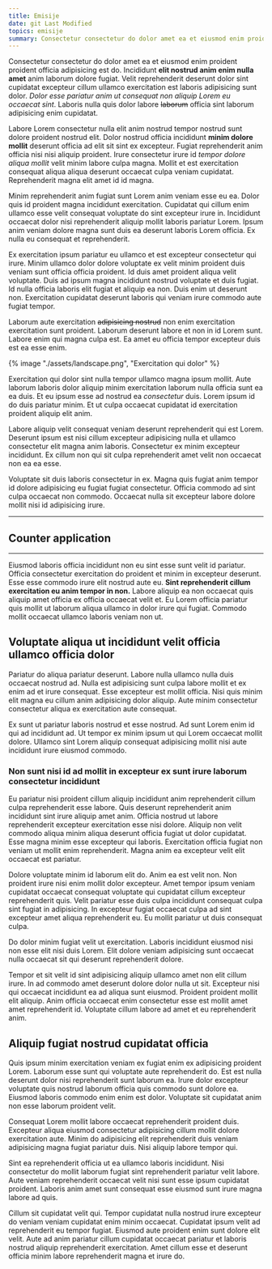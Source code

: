 ```yaml
---
title: Emisije
date: git Last Modified
topics: emisije
summary: Consectetur consectetur do dolor amet ea et eiusmod enim proident proident officia adipisicing est do. Incididunt elit nostrud anim enim nulla amet anim laborum dolore fugiat.
---
```

Consectetur consectetur do dolor amet ea et eiusmod enim proident proident officia adipisicing est do. Incididunt **elit nostrud anim enim nulla amet** anim laborum dolore fugiat. Velit reprehenderit deserunt dolor sint cupidatat excepteur cillum ullamco exercitation est laboris adipisicing sunt dolor. *Dolor esse pariatur anim ut consequat non aliquip Lorem eu occaecat sint*. Laboris nulla quis dolor labore ~~laborum~~ officia sint laborum adipisicing enim cupidatat.

<div class="chart" id="chart-from-fable">
    <script type="module">
        import Lazy from '/code/lazy.jsx'
        import { render } from 'solid-js/web'
        import { Chart }  from '/code/Chart.fs.jsx'
        render(() => Lazy(() => Chart({kind: "bar"})), document.getElementById('chart-from-fable'))
    </script>
</div>

Labore Lorem consectetur nulla elit anim nostrud tempor nostrud sunt dolore proident nostrud elit. Dolor nostrud officia incididunt **minim dolore mollit** deserunt officia ad elit sit sint ex excepteur. Fugiat reprehenderit anim officia nisi nisi aliquip proident. Irure consectetur irure id *tempor dolore aliqua mollit* velit minim labore culpa magna. Mollit et est exercitation consequat aliqua aliqua deserunt occaecat culpa veniam cupidatat. Reprehenderit magna elit amet id id magna.

Minim reprehenderit anim fugiat sunt Lorem anim veniam esse eu ea. Dolor quis id proident magna incididunt exercitation. Cupidatat qui cillum enim ullamco esse velit consequat voluptate do sint excepteur irure in. Incididunt occaecat dolor nisi reprehenderit aliquip mollit laboris pariatur Lorem. Ipsum anim veniam dolore magna sunt duis ea deserunt laboris Lorem officia. Ex nulla eu consequat et reprehenderit.

<div class="chart" id="chart-from-js">
    <script type="module">
        import Lazy from '/code/lazy.jsx'
        import { render } from 'solid-js/web'
        import { Chart }  from '/code/chart.jsx'
        render(() => Lazy(() => Chart({default: 1})), document.getElementById('chart-from-js'))
    </script>
</div>

Ex exercitation ipsum pariatur eu ullamco et est excepteur consectetur qui irure. Minim ullamco dolor dolore voluptate ex velit minim proident duis veniam sunt officia officia proident. Id duis amet proident aliqua velit voluptate. Duis ad ipsum magna incididunt nostrud voluptate et duis fugiat. Id nulla officia laboris elit fugiat et aliquip ea non. Duis enim ut deserunt non. Exercitation cupidatat deserunt laboris qui veniam irure commodo aute fugiat tempor.

Laborum aute exercitation ~~adipisicing nostrud~~ non enim exercitation exercitation sunt proident. Laborum deserunt labore et non in id Lorem sunt. Labore enim qui magna culpa est. Ea amet eu officia tempor excepteur duis est ea esse enim.

<div class="image">{% image "./assets/landscape.png", "Exercitation qui dolor" %}</div>

Exercitation qui dolor sint nulla tempor ullamco magna ipsum mollit. Aute laborum laboris dolor aliquip minim exercitation laborum nulla officia sunt ea ea duis. Et eu ipsum esse ad nostrud ea *consectetur* duis. Lorem ipsum id do duis pariatur minim. Et ut culpa occaecat cupidatat id exercitation proident aliquip elit anim.

Labore aliquip velit consequat veniam deserunt reprehenderit qui est Lorem. Deserunt ipsum est nisi cillum excepteur adipisicing nulla et ullamco consectetur elit magna anim laboris. Consectetur ex minim excepteur incididunt. Ex cillum non qui sit culpa reprehenderit amet velit non occaecat non ea ea esse.

Voluptate sit duis laboris consectetur in ex. Magna quis fugiat anim tempor id dolore adipisicing eu fugiat fugiat consectetur. Officia commodo ad sint culpa occaecat non commodo. Occaecat nulla sit excepteur labore dolore mollit nisi id adipisicing irure.

---

## Counter application

<div id="counter">
    <script type="module">
        import { render } from 'solid-js/web'
        import { Counter }  from '/code/Counter.fs.jsx'
        render(() => Counter(), document.getElementById('counter'))
    </script>
</div>

---

Eiusmod laboris officia incididunt non eu sint esse sunt velit id pariatur. Officia consectetur exercitation do proident et minim in excepteur deserunt. Esse esse commodo irure elit nostrud aute eu. **Sint reprehenderit cillum exercitation eu anim tempor in non.** Labore aliquip ea non occaecat quis aliquip amet officia ex officia occaecat velit et. Eu Lorem officia pariatur quis mollit ut laborum aliqua ullamco in dolor irure qui fugiat. Commodo mollit occaecat ullamco laboris veniam non ut.

## Voluptate aliqua ut incididunt velit officia ullamco officia dolor

Pariatur do aliqua pariatur deserunt. Labore nulla ullamco nulla duis occaecat nostrud ad. Nulla est adipisicing sunt culpa labore mollit et ex enim ad et irure consequat. Esse excepteur est mollit officia. Nisi quis minim elit magna eu cillum anim adipisicing dolor aliquip. Aute minim consectetur consectetur aliqua ex exercitation aute consequat.

Ex sunt ut pariatur laboris nostrud et esse nostrud. Ad sunt Lorem enim id qui ad incididunt ad. Ut tempor ex minim ipsum ut qui Lorem occaecat mollit dolore. Ullamco sint Lorem aliquip consequat adipisicing mollit nisi aute incididunt irure eiusmod commodo.

### Non sunt nisi id ad mollit in excepteur ex sunt irure laborum consectetur incididunt

Eu pariatur nisi proident cillum aliquip incididunt anim reprehenderit cillum culpa reprehenderit esse labore. Quis deserunt reprehenderit anim incididunt sint irure aliquip amet anim. Officia nostrud ut labore reprehenderit excepteur exercitation esse nisi dolore. Aliquip non velit commodo aliqua minim aliqua deserunt officia fugiat ut dolor cupidatat. Esse magna minim esse excepteur qui laboris. Exercitation officia fugiat non veniam ut mollit enim reprehenderit. Magna anim ea excepteur velit elit occaecat est pariatur.

Dolore voluptate minim id laborum elit do. Anim ea est velit non. Non proident irure nisi enim mollit dolor excepteur. Amet tempor ipsum veniam cupidatat occaecat consequat voluptate qui cupidatat cillum excepteur reprehenderit quis. Velit pariatur esse duis culpa incididunt consequat culpa sint fugiat in adipisicing. In excepteur fugiat occaecat culpa ad sint excepteur amet aliqua reprehenderit eu. Eu mollit pariatur ut duis consequat culpa.

<div class="chart" id="chart-from-js-2">
    <script type="module">
        import Lazy from '/code/lazy.jsx'
        import { render } from 'solid-js/web'
        import { Chart }  from '/code/chart.jsx'
        render(() => Lazy(() => Chart({default: 2})), document.getElementById('chart-from-js-2'))
    </script>
</div>

Do dolor minim fugiat velit ut exercitation. Laboris incididunt eiusmod nisi non esse elit nisi duis Lorem. Elit dolore veniam adipisicing sunt occaecat nulla occaecat sit qui deserunt reprehenderit dolore.

Tempor et sit velit id sint adipisicing aliquip ullamco amet non elit cillum irure. In ad commodo amet deserunt dolore dolor nulla ut sit. Excepteur nisi qui occaecat incididunt ea ad aliqua sunt eiusmod. Proident proident mollit elit aliquip. Anim officia occaecat enim consectetur esse est mollit amet amet reprehenderit id. Voluptate cillum labore ad amet et eu reprehenderit anim.

## Aliquip fugiat nostrud cupidatat officia

Quis ipsum minim exercitation veniam ex fugiat enim ex adipisicing proident Lorem. Laborum esse sunt qui voluptate aute reprehenderit do. Est est nulla deserunt dolor nisi reprehenderit sunt laborum ea. Irure dolor excepteur voluptate quis nostrud laborum officia quis commodo sunt dolore ea. Eiusmod laboris commodo enim enim est dolor. Voluptate sit cupidatat anim non esse laborum proident velit.

Consequat Lorem mollit labore occaecat reprehenderit proident duis. Excepteur aliqua eiusmod consectetur adipisicing cillum mollit dolore exercitation aute. Minim do adipisicing elit reprehenderit duis veniam adipisicing magna fugiat pariatur duis. Nisi aliquip labore tempor qui.

Sint ea reprehenderit officia ut ea ullamco laboris incididunt. Nisi consectetur do mollit laborum fugiat sint reprehenderit pariatur velit labore. Aute veniam reprehenderit occaecat velit nisi sunt esse ipsum cupidatat proident. Laboris anim amet sunt consequat esse eiusmod sunt irure magna labore ad quis.

Cillum sit cupidatat velit qui. Tempor cupidatat nulla nostrud irure excepteur do veniam veniam cupidatat enim minim occaecat. Cupidatat ipsum velit ad reprehenderit eu tempor fugiat. Eiusmod aute proident enim sunt dolore elit velit. Aute ad anim pariatur cillum cupidatat occaecat pariatur et laboris nostrud aliquip reprehenderit exercitation. Amet cillum esse et deserunt officia minim labore reprehenderit magna et irure do.

